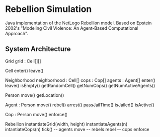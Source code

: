 # Rebellion Simulation

Java implementation of the NetLogo Rebellion model. Based on Epstein 2002's
"Modeling Civil Violence: An Agent-Based Computational Approach".

## System Architecture

Grid
    grid : Cell[][]

Cell
    enter()
    leave()

Neighborhood
    neighborhood : Cell[]
    cops : Cop[]
    agents : Agent[]
    enter()
    leave()
    isEmpty()
    getRandomCell()
    getNumCops()
    getNumActiveAgents()
    
Person
    move()
    getLocation()

Agent : Person
    move()
    rebel()
    arrest()
    passJailTime()
    isJailed()
    isActive()

Cop : Person
    move()
    enforce()

Rebellion
    instantiateGrid(width, height)
    instantiateAgents(n)
    intantiateCops(n)
    tick()
        -- agents move
        -- rebels rebel
        -- cops enforce
